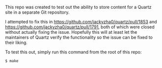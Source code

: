 This repo was created to test out the ability to store content for a Quartz site
in a separate Git repository.

I attempted to fix this in https://github.com/jackyzha0/quartz/pull/1853
and https://github.com/jackyzha0/quartz/pull/1791, both of which were closed
without actually fixing the issue. Hopefully this will at least let the
maintainers of Quartz verify the functionality so the issue can be fixed to
their liking.

To test this out, simply run this command from the root of this repo:

```
$ make
```
